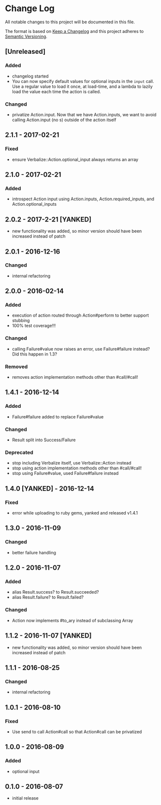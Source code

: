 # Change Log
All notable changes to this project will be documented in this file.

The format is based on [Keep a Changelog](http://keepachangelog.com/)
and this project adheres to [Semantic Versioning](http://semver.org/).

## [Unreleased]
### Added
- changelog started
- You can now specify default values for optional inputs in the `input` call.
  Use a regular value to load it once, at load-time, and a lambda to lazily load
  the value each time the action is called.
### Changed
- privatize Action.input. Now that we have Action.inputs, we want to avoid calling Action.input (no s) outside of the action itself

## 2.1.1 - 2017-02-21
### Fixed
- ensure Verbalize::Action.optional_input always returns an array

## 2.1.0 - 2017-02-21
### Added
- introspect Action input using Action.inputs, Action.required_inputs, and Action.optional_inputs

## 2.0.2 - 2017-2-21 [YANKED]
- new functionality was added, so minor version should have been increased instead of patch

## 2.0.1 - 2016-12-16
### Changed
- internal refactoring

## 2.0.0 - 2016-02-14
### Added
- execution of action routed through Action#perform to better support stubbing
- 100% test coverage!!!
### Changed
- calling Failure#value now raises an error, use Failure#failure instead? Did this happen in 1.3?
### Removed
- removes action implementation methods other than #call/#call!

## 1.4.1 - 2016-12-14
### Added
- Failure#failure added to replace Failure#value
### Changed
- Result split into Success/Failure
### Deprecated
- stop including Verbalize itself, use Verbalize::Action instead
- stop using action implementation methods other than #call/#call!
- stop using Failure#value, used Failure#failure instead

## 1.4.0 [YANKED] - 2016-12-14
### Fixed
- error while uploading to ruby gems, yanked and released v1.4.1

## 1.3.0 - 2016-11-09
### Changed
- better failure handling

## 1.2.0 - 2016-11-07
### Added
- alias Result.success? to Result.succeeded?
- alias Result.failure? to Result.failed?
### Changed
- Action now implements #to_ary instead of subclassing Array

## 1.1.2 - 2016-11-07 [YANKED]
- new functionality was added, so minor version should have been increased instead of patch

## 1.1.1 - 2016-08-25
### Changed
- internal refactoring

## 1.0.1 - 2016-08-10
### Fixed
- Use send to call Action#call so that Action#call can be privatized

## 1.0.0 - 2016-08-09
### Added
- optional input

## 0.1.0 - 2016-08-07
- initial release
